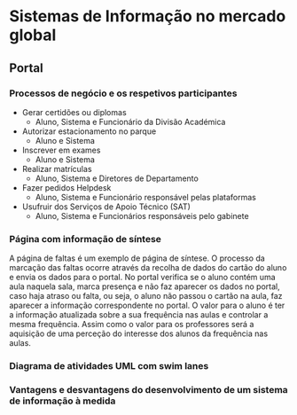 # Sistemas de Informação no mercado global

## Portal

### Processos de negócio e os respetivos participantes
  - Gerar certidões ou diplomas
    - Aluno, Sistema e Funcionário da Divisão Académica
  - Autorizar estacionamento no parque
    - Aluno e Sistema
  - Inscrever em exames
    - Aluno e Sistema
  - Realizar matrículas
    - Aluno, Sistema e Diretores de Departamento
  - Fazer pedidos Helpdesk
    - Aluno, Sistema e Funcionário responsável pelas plataformas
  - Usufruir dos Serviços de Apoio Técnico (SAT)
    - Aluno, Sistema e Funcionários responsáveis pelo gabinete

### Página com informação de síntese
A página de faltas é um exemplo de página de síntese. O processo da marcação das faltas ocorre através da recolha de dados do cartão do aluno e envia os dados para o portal. No portal verifica se o aluno contém uma aula naquela sala, marca presença e não faz aparecer os dados no portal, caso haja atraso ou falta, ou seja, o aluno não passou o cartão na aula, faz aparecer a informação correspondente no portal. O valor para o aluno é ter a informação atualizada sobre a sua frequência nas aulas e controlar a mesma frequência. Assim como o valor para os professores será a aquisição de uma perceção do interesse dos alunos da frequência nas aulas.

### Diagrama de atividades UML com swim lanes


### Vantagens e desvantagens do desenvolvimento de um sistema de informação à medida
